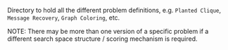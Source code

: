 Directory to hold all the different problem definitions, e.g. `Planted Clique`, `Message Recovery`, `Graph Coloring`, etc.

NOTE: There may be more than one version of a specific problem if a different search space structure / scoring mechanism is required.